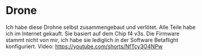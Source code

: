 # Drone

Ich habe diese Drohne selbst zusammengebaut und verlötet. Alle Teile habe ich im Internet gekauft. Sie basiert auf dem Chip f4 v3s. Die Firmware stammt nicht von mir, ich habe sie lediglich in der Software Betaflight konfiguriert.
Video: https://youtube.com/shorts/NfTcy3O4NPw
